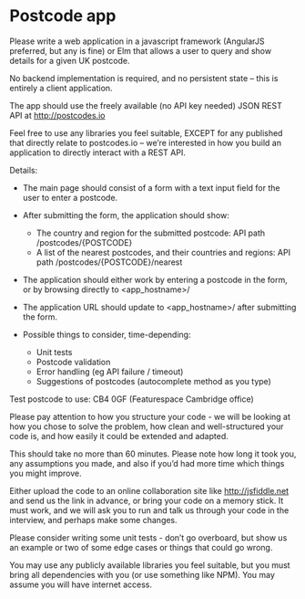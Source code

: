# Postcode app

Please write a web application in a javascript framework (AngularJS preferred, but any is fine) or Elm that
allows a user to query and show details for a given UK postcode.

No backend implementation is required, and no persistent state – this is entirely a client application.

The app should use the freely available (no API key needed) JSON REST API at http://postcodes.io

Feel free to use any libraries you feel suitable, EXCEPT for any published that directly relate to postcodes.io –
we’re interested in how you build an application to directly interact with a REST API.

Details:

* The main page should consist of a form with a text input field for the user to enter a postcode.
* After submitting the form, the application should show:
    * The country and region for the submitted postcode: API path /postcodes/{POSTCODE}
    * A list of the nearest postcodes, and their countries and regions: API path
/postcodes/{POSTCODE}/nearest

* The application should either work by entering a postcode in the form, or by browsing directly to
<app_hostname>/<postcode>
* The application URL should update to <app_hostname>/<postcode> after submitting the form.
* Possible things to consider, time-depending:
    * Unit tests
    * Postcode validation
    * Error handling (eg API failure / timeout)
    * Suggestions of postcodes (autocomplete method as you type)

Test postcode to use: CB4 0GF (Featurespace Cambridge office)

Please pay attention to how you structure your code - we will be looking at how you chose to solve the problem, how clean and well-structured your code is, and how easily it could be extended and adapted.

This should take no more than 60 minutes. Please note how long it took you, any assumptions you made, and also if you’d had more time which things you might improve.

Either upload the code to an online collaboration site like http://jsfiddle.net and send us the link in advance, or bring your code on a memory stick. It must work, and we will ask you to run and talk us through your code in the interview, and perhaps make some changes.

Please consider writing some unit tests - don’t go overboard, but show us an example or two of some edge
cases or things that could go wrong.

You may use any publicly available libraries you feel suitable, but you must bring all dependencies with you
(or use something like NPM). You may assume you will have internet access.